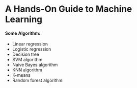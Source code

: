 # A Hands-On Guide to Machine Learning



#### Some Algorithm:
- Linear regression
- Logistic regression
- Decision tree
- SVM algorithm
- Naive Bayes algorithm
- KNN algorithm
- K-means
- Random forest algorithm
